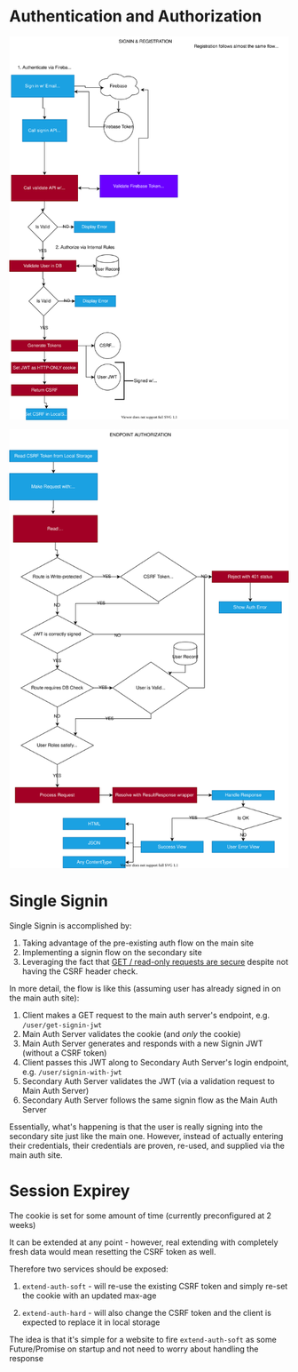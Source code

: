 # Authentication and Authorization

<p align="center">
    <img alt="Signin and Registration" src="./signin-registration.drawio.svg">
</p>
<p align="center">
    <img alt="Endpoint Authorization" src="./endpoint-authorization.drawio.svg">
</p>

# Single Signin

Single Signin is accomplished by:

1. Taking advantage of the pre-existing auth flow on the main site
2. Implementing a signin flow on the secondary site
3. Leveraging the fact that [GET / read-only requests are secure](https://security.stackexchange.com/questions/115794/should-i-use-csrf-protection-for-get-requests) despite not having the CSRF header check.

In more detail, the flow is like this (assuming user has already signed in on the main auth site):

1. Client makes a GET request to the main auth server's endpoint, e.g. `/user/get-signin-jwt`
2. Main Auth Server validates the cookie (and _only_ the cookie)
3. Main Auth Server generates and responds with a new Signin JWT (without a CSRF token)
4. Client passes this JWT along to Secondary Auth Server's login endpoint, e.g. `/user/signin-with-jwt`
5. Secondary Auth Server validates the JWT (via a validation request to Main Auth Server)
6. Secondary Auth Server follows the same signin flow as the Main Auth Server

Essentially, what's happening is that the user is really signing into the secondary site just like the main one. However, instead of actually entering their credentials, their credentials are proven, re-used, and supplied via the main auth site.

# Session Expirey

The cookie is set for some amount of time (currently preconfigured at 2 weeks)

It can be extended at any point - however, real extending with completely fresh data would mean resetting the CSRF token as well.

Therefore two services should be exposed:

1. `extend-auth-soft` - will re-use the existing CSRF token and simply re-set the cookie with an updated max-age

2. `extend-auth-hard` - will also change the CSRF token and the client is expected to replace it in local storage

The idea is that it's simple for a website to fire `extend-auth-soft` as some Future/Promise on startup and not need to worry about handling the response